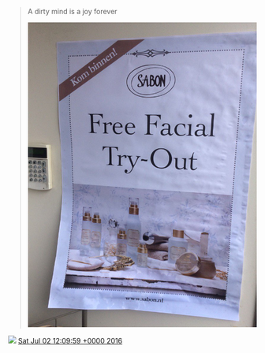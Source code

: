 > A dirty mind is a joy forever 
> 
> ![](../../media/749213529123786752-CmW9u4vWYAAoN64.jpg)

<img src="../../media/tweet.ico" width="12" /> [Sat Jul 02 12:09:59 +0000 2016](https://twitter.com/DromerDenker/status/749213529123786752)